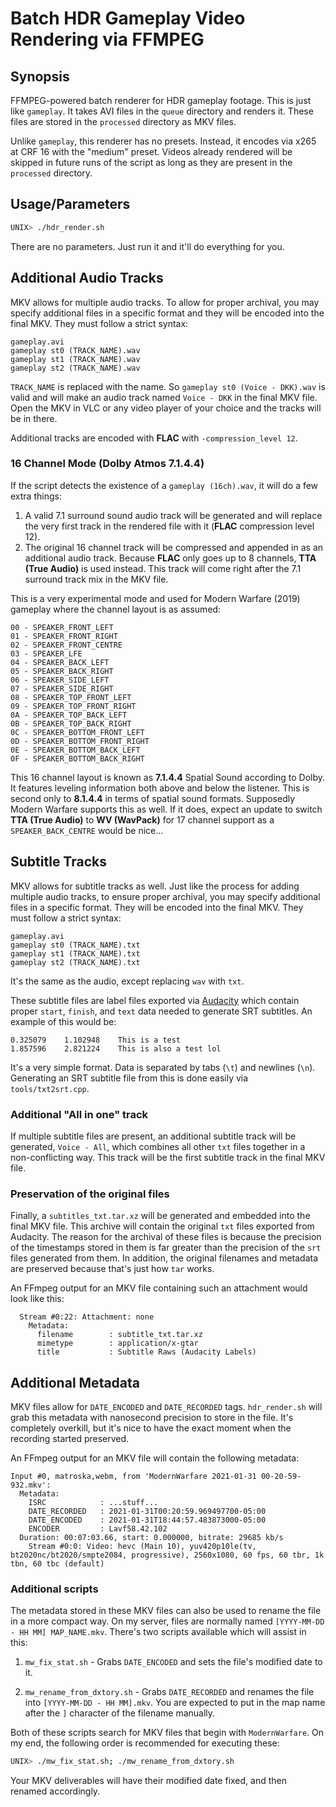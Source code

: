 # Batch HDR Gameplay Video Rendering via FFMPEG

## Synopsis
FFMPEG-powered batch renderer for HDR gameplay footage. This is just like
`gameplay`. It takes AVI files in the `queue` directory and renders it. These
files are stored in the `processed` directory as MKV files.

Unlike `gameplay`, this renderer has no presets. Instead, it encodes via x265
at CRF 16 with the "medium" preset. Videos already rendered will be skipped in
future runs of the script as long as they are present in the `processed`
directory.

## Usage/Parameters
```bash
UNIX> ./hdr_render.sh
```
There are no parameters. Just run it and it'll do everything for you.

## Additional Audio Tracks
MKV allows for multiple audio tracks. To allow for proper archival, you may
specify additional files in a specific format and they will be encoded into the
final MKV. They must follow a strict syntax:
```
gameplay.avi
gameplay st0 (TRACK_NAME).wav
gameplay st1 (TRACK_NAME).wav
gameplay st2 (TRACK_NAME).wav
```
`TRACK_NAME` is replaced with the name. So `gameplay st0 (Voice - DKK).wav` is
valid and will make an audio track named `Voice - DKK` in the final MKV file.
Open the MKV in VLC or any video player of your choice and the tracks will be
in there.

Additional tracks are encoded with **FLAC** with `-compression_level 12`.

### 16 Channel Mode (Dolby Atmos 7.1.4.4)
If the script detects the existence of a `gameplay (16ch).wav`, it will do a
few extra things:

1. A valid 7.1 surround sound audio track will be generated and will replace
   the very first track in the rendered file with it (**FLAC** compression
   level 12).
2. The original 16 channel track will be compressed and appended in as an
   additional audio track. Because **FLAC** only goes up to 8 channels, **TTA
   (True Audio)** is used instead. This track will come right after the 7.1
   surround track mix in the MKV file.

This is a very experimental mode and used for Modern Warfare (2019) gameplay
where the channel layout is as assumed:
```
00 - SPEAKER_FRONT_LEFT
01 - SPEAKER_FRONT_RIGHT
02 - SPEAKER_FRONT_CENTRE
03 - SPEAKER_LFE
04 - SPEAKER_BACK_LEFT
05 - SPEAKER_BACK_RIGHT
06 - SPEAKER_SIDE_LEFT
07 - SPEAKER_SIDE_RIGHT
08 - SPEAKER_TOP_FRONT_LEFT
09 - SPEAKER_TOP_FRONT_RIGHT
0A - SPEAKER_TOP_BACK_LEFT
0B - SPEAKER_TOP_BACK_RIGHT
0C - SPEAKER_BOTTOM_FRONT_LEFT
0D - SPEAKER_BOTTOM_FRONT_RIGHT
0E - SPEAKER_BOTTOM_BACK_LEFT
0F - SPEAKER_BOTTOM_BACK_RIGHT
```
This 16 channel layout is known as **7.1.4.4** Spatial Sound according to
Dolby. It features leveling information both above and below the listener. This
is second only to **8.1.4.4** in terms of spatial sound formats. Supposedly
Modern Warfare supports this as well. If it does, expect an update to switch
**TTA (True Audio)** to **WV (WavPack)** for 17 channel support as a
`SPEAKER_BACK_CENTRE` would be nice...

## Subtitle Tracks
MKV allows for subtitle tracks as well. Just like the process for adding
multiple audio tracks, to ensure proper archival, you may specify additional
files in a specific format. They will be encoded into the final MKV. They must
follow a strict syntax:
```
gameplay.avi
gameplay st0 (TRACK_NAME).txt
gameplay st1 (TRACK_NAME).txt
gameplay st2 (TRACK_NAME).txt
```
It's the same as the audio, except replacing `wav` with `txt`.

These subtitle files are label files exported via
[Audacity](https://www.audacityteam.org/) which contain proper `start`,
`finish`, and `text` data needed to generate SRT subtitles. An example of this
would be:
```
0.325079	1.102948	This is a test
1.857596	2.821224	This is also a test lol
```
It's a very simple format. Data is separated by tabs (`\t`) and newlines
(`\n`). Generating an SRT subtitle file from this is done easily via
`tools/txt2srt.cpp`.

### Additional "All in one" track

If multiple subtitle files are present, an additional subtitle track will be
generated, `Voice - All`, which combines all other `txt` files together in a
non-conflicting way. This track will be the first subtitle track in the final
MKV file.

### Preservation of the original files

Finally, a `subtitles_txt.tar.xz` will be generated and embedded into the final
MKV file. This archive will contain the original `txt` files exported from
Audacity. The reason for the archival of these files is because the precision
of the timestamps stored in them is far greater than the precision of the
`srt` files generated from them. In addition, the original filenames and
metadata are preserved because that's just how `tar` works.

An FFmpeg output for an MKV file containing such an attachment would look like
this:

```
  Stream #0:22: Attachment: none
    Metadata:
      filename        : subtitle_txt.tar.xz
      mimetype        : application/x-gtar
      title           : Subtitle Raws (Audacity Labels)
```

## Additional Metadata
MKV files allow for `DATE_ENCODED` and `DATE_RECORDED` tags. `hdr_render.sh`
will grab this metadata with nanosecond precision to store in the file. It's
completely overkill, but it's nice to have the exact moment when the recording
started preserved.

An FFmpeg output for an MKV file will contain the following metadata:

```
Input #0, matroska,webm, from 'ModernWarfare 2021-01-31 00-20-59-932.mkv':
  Metadata:
    ISRC            : ...stuff...
    DATE_RECORDED   : 2021-01-31T00:20:59.969497700-05:00
    DATE_ENCODED    : 2021-01-31T18:44:57.483873000-05:00
    ENCODER         : Lavf58.42.102
  Duration: 00:07:03.66, start: 0.000000, bitrate: 29685 kb/s
    Stream #0:0: Video: hevc (Main 10), yuv420p10le(tv, bt2020nc/bt2020/smpte2084, progressive), 2560x1080, 60 fps, 60 tbr, 1k tbn, 60 tbc (default)
```

### Additional scripts
The metadata stored in these MKV files can also be used to rename the file in a
more compact way. On my server, files are normally named
`[YYYY-MM-DD - HH MM] MAP_NAME.mkv`. There's two scripts available which will
assist in this:

1. `mw_fix_stat.sh` - Grabs `DATE_ENCODED` and sets the file's modified date to
   it.

2. `mw_rename_from_dxtory.sh` - Grabs `DATE_RECORDED` and renames the file into
   `[YYYY-MM-DD - HH MM].mkv`. You are expected to put in the map name after
   the `]` character of the filename manually.

Both of these scripts search for MKV files that begin with `ModernWarfare`. On
my end, the following order is recommended for executing these:

```bash
UNIX> ./mw_fix_stat.sh; ./mw_rename_from_dxtory.sh
```

Your MKV deliverables will have their modified date fixed, and then renamed
accordingly.
